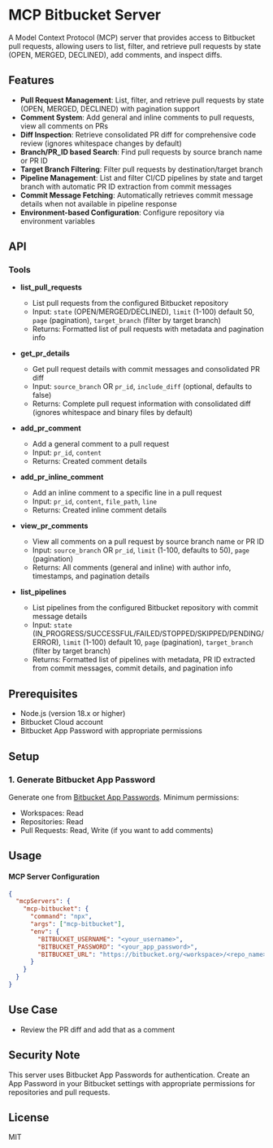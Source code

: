 # MCP Bitbucket Server

A Model Context Protocol (MCP) server that provides access to Bitbucket pull requests, allowing users to list, filter, and retrieve pull requests by state (OPEN, MERGED, DECLINED), add comments, and inspect diffs.

## Features

- **Pull Request Management**: List, filter, and retrieve pull requests by state (OPEN, MERGED, DECLINED) with pagination support
- **Comment System**: Add general and inline comments to pull requests, view all comments on PRs
- **Diff Inspection**: Retrieve consolidated PR diff for comprehensive code review (ignores whitespace changes by default)
- **Branch/PR_ID based Search**: Find pull requests by source branch name or PR ID
- **Target Branch Filtering**: Filter pull requests by destination/target branch
- **Pipeline Management**: List and filter CI/CD pipelines by state and target branch with automatic PR ID extraction from commit messages
- **Commit Message Fetching**: Automatically retrieves commit message details when not available in pipeline response
- **Environment-based Configuration**: Configure repository via environment variables

## API

### Tools

- **list_pull_requests**
  - List pull requests from the configured Bitbucket repository
  - Input: `state` (OPEN/MERGED/DECLINED), `limit` (1-100) default 50, `page` (pagination), `target_branch` (filter by target branch)
  - Returns: Formatted list of pull requests with metadata and pagination info

- **get_pr_details**
  - Get pull request details with commit messages and consolidated PR diff
  - Input: `source_branch` OR `pr_id`, `include_diff` (optional, defaults to false)
  - Returns: Complete pull request information with consolidated diff (ignores whitespace and binary files by default)

- **add_pr_comment**
  - Add a general comment to a pull request
  - Input: `pr_id`, `content`
  - Returns: Created comment details

- **add_pr_inline_comment**
  - Add an inline comment to a specific line in a pull request
  - Input: `pr_id`, `content`, `file_path`, `line`
  - Returns: Created inline comment details

- **view_pr_comments**
  - View all comments on a pull request by source branch name or PR ID
  - Input: `source_branch` OR `pr_id`, `limit` (1-100, defaults to 50), `page` (pagination)
  - Returns: All comments (general and inline) with author info, timestamps, and pagination details

- **list_pipelines**
  - List pipelines from the configured Bitbucket repository with commit message details
  - Input: `state` (IN_PROGRESS/SUCCESSFUL/FAILED/STOPPED/SKIPPED/PENDING/ERROR), `limit` (1-100) default 10, `page` (pagination), `target_branch` (filter by target branch)
  - Returns: Formatted list of pipelines with metadata, PR ID extracted from commit messages, commit details, and pagination info

## Prerequisites

- Node.js (version 18.x or higher)
- Bitbucket Cloud account
- Bitbucket App Password with appropriate permissions

## Setup

### 1. Generate Bitbucket App Password

Generate one from [Bitbucket App Passwords](https://bitbucket.org/account/settings/app-passwords/). Minimum permissions:

- Workspaces: Read
- Repositories: Read
- Pull Requests: Read, Write (if you want to add comments)

## Usage

#### MCP Server Configuration

```json
{
  "mcpServers": {
    "mcp-bitbucket": {
      "command": "npx",
      "args": ["mcp-bitbucket"],
      "env": {
        "BITBUCKET_USERNAME": "<your_username>",
        "BITBUCKET_PASSWORD": "<your_app_password>",
        "BITBUCKET_URL": "https://bitbucket.org/<workspace>/<repo_name>"
      }
    }
  }
}
```

## Use Case

- Review the PR diff and add that as a comment

## Security Note

This server uses Bitbucket App Passwords for authentication. Create an App Password in your Bitbucket settings with appropriate permissions for repositories and pull requests.

## License

MIT
